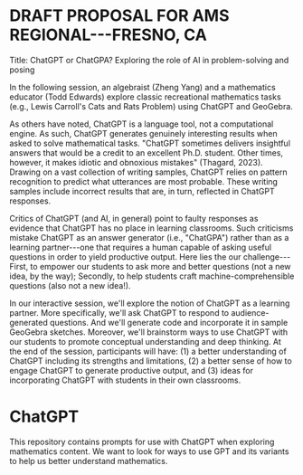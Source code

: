 # DRAFT PROPOSAL FOR AMS REGIONAL---FRESNO, CA
Title: ChatGPT or ChatGPA? Exploring the role of AI in problem-solving and posing

In the following session, an algebraist (Zheng Yang) and a mathematics educator (Todd Edwards) explore classic recreational mathematics tasks (e.g., Lewis Carroll's Cats and Rats Problem) using ChatGPT and GeoGebra. 

As others have noted, ChatGPT is a language tool, not a computational engine. As such, ChatGPT generates genuinely interesting results when asked to solve mathematical tasks. "ChatGPT sometimes delivers insightful answers that would be a credit to an excellent Ph.D. student. Other times, however, it makes idiotic and obnoxious mistakes" (Thagard, 2023). Drawing on a vast collection of writing samples, ChatGPT relies on pattern recognition to predict what utterances are most probable. These writing samples include incorrect results that are, in turn, reflected in ChatGPT responses. 

Critics of ChatGPT (and AI, in general) point to faulty responses as evidence that ChatGPT has no place in learning classrooms. Such criticisms mistake ChatGPT as an answer generator (i.e., "ChatGPA") rather than as a learning partner---one that requires a human capable of asking useful questions in order to yield productive output. Here lies the our challenge---First, to empower our students to ask more and better questions (not a new idea, by the way); Secondly, to help students craft machine-comprehensible questions (also not a new idea!).

In our interactive session, we'll explore the notion of ChatGPT as a learning partner. More specifically, we'll ask ChatGPT to respond to audience-generated questions. And we'll generate code and incorporate it in sample GeoGebra sketches. Moreover, we'll brainstorm ways to use ChatGPT with our students to promote conceptual understanding and deep thinking. At the end of the session, participants will have: (1) a better understanding of ChatGPT including its strengths and limitations, (2) a better sense of how to engage ChatGPT to generate productive output, and (3) ideas for incorporating ChatGPT with students in their own classrooms. 


# ChatGPT
This repository contains prompts for use with ChatGPT when exploring mathematics content.
We want to look for ways to use GPT and its variants to help us better understand mathematics.
